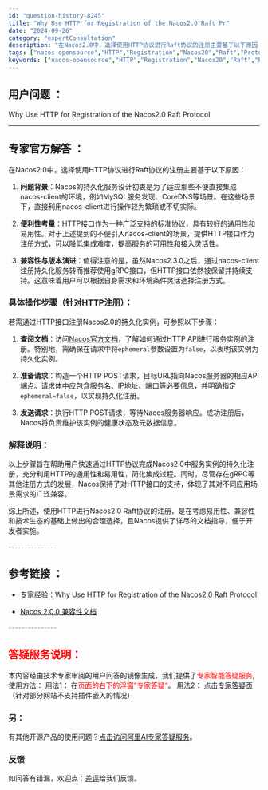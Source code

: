 ```yaml
---
id: "question-history-8245"
title: "Why Use HTTP for Registration of the Nacos2.0 Raft Pr"
date: "2024-09-26"
category: "expertConsultation"
description: "在Nacos2.0中，选择使用HTTP协议进行Raft协议的注册主要基于以下原因：1. **问题背景**：Nacos的持久化服务设计初衷是为了适应那些不便直接集成nacos-client的环境，例如MySQL服务发现、CoreDNS等场景。在这些场景下，直接利用nacos-client进行操作较为繁"
tags: ["nacos-opensource","HTTP","Registration","Nacos20","Raft","Protocol"]
keywords: ["nacos-opensource","HTTP","Registration","Nacos20","Raft","Protocol"]
---
```


## 用户问题 ： 
 Why Use HTTP for Registration of the Nacos2.0 Raft Protocol  

---------------
## 专家官方解答 ：

在Nacos2.0中，选择使用HTTP协议进行Raft协议的注册主要基于以下原因：

1. **问题背景**：Nacos的持久化服务设计初衷是为了适应那些不便直接集成nacos-client的环境，例如MySQL服务发现、CoreDNS等场景。在这些场景下，直接利用nacos-client进行操作较为繁琐或不切实际。

2. **便利性考量**：HTTP接口作为一种广泛支持的标准协议，具有较好的通用性和易用性。对于上述提到的不便引入nacos-client的场景，提供HTTP接口作为注册方式，可以降低集成难度，提高服务的可用性和接入灵活性。

3. **兼容性与版本演进**：值得注意的是，虽然Nacos2.3.0之后，通过nacos-client注册持久化服务转而推荐使用gRPC接口，但HTTP接口依然被保留并持续支持。这意味着用户可以根据自身需求和环境条件灵活选择注册方式。

### 具体操作步骤（针对HTTP注册）：

若需通过HTTP接口注册Nacos2.0的持久化实例，可参照以下步骤：

1. **查阅文档**：访问[Nacos官方文档](https://nacos.io/docs/latest/guide/user/open-api/#2.1)，了解如何通过HTTP API进行服务实例的注册。特别地，需确保在请求中将`ephemeral`参数设置为`false`，以表明该实例为持久化实例。

2. **准备请求**：构造一个HTTP POST请求，目标URL指向Nacos服务器的相应API端点。请求体中应包含服务名、IP地址、端口等必要信息，并明确指定`ephemeral=false`，以实现持久化注册。

3. **发送请求**：执行HTTP POST请求，等待Nacos服务器响应。成功注册后，Nacos将负责维护该实例的健康状态及元数据信息。

### 解释说明：

以上步骤旨在帮助用户快速通过HTTP协议完成Nacos2.0中服务实例的持久化注册，充分利用HTTP的通用性和易用性，简化集成过程。同时，尽管存在gRPC等其他注册方式的发展，Nacos保持了对HTTP接口的支持，体现了其对不同应用场景需求的广泛兼容。

综上所述，使用HTTP进行Nacos2.0 Raft协议的注册，是在考虑易用性、兼容性和技术生态的基础上做出的合理选择，且Nacos提供了详尽的文档指导，便于开发者实施。


<font color="#949494">---------------</font> 


## 参考链接 ：

* 专家经验：Why Use HTTP for Registration of the Nacos2.0 Raft Protocol 
 
 * [Nacos 2.0.0 兼容性文档](https://nacos.io/docs/latest/upgrading/200-compatibility)


 <font color="#949494">---------------</font> 
 


## <font color="#FF0000">答疑服务说明：</font> 

本内容经由技术专家审阅的用户问答的镜像生成，我们提供了<font color="#FF0000">专家智能答疑服务</font>,使用方法：
用法1： 在<font color="#FF0000">页面的右下的浮窗”专家答疑“</font>。
用法2： 点击[专家答疑页](https://answer.opensource.alibaba.com/docs/intro)（针对部分网站不支持插件嵌入的情况）
### 另：


有其他开源产品的使用问题？[点击访问阿里AI专家答疑服务](https://answer.opensource.alibaba.com/docs/intro)。
### 反馈
如问答有错漏，欢迎点：[差评](https://ai.nacos.io/user/feedbackByEnhancerGradePOJOID?enhancerGradePOJOId=13596)给我们反馈。
